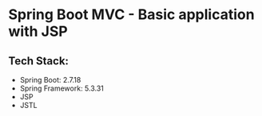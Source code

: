# Spring Boot MVC - Basic application with JSP

## Tech Stack:
* Spring Boot: 2.7.18
* Spring Framework: 5.3.31
* JSP
* JSTL